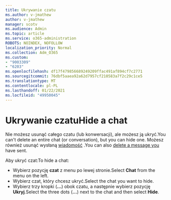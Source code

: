 ```yaml
---
title: Ukrywanie czatu
ms.author: v-jmathew
author: v-jmathew
manager: scotv
ms.audience: Admin
ms.topic: article
ms.service: o365-administration
ROBOTS: NOINDEX, NOFOLLOW
localization_priority: Normal
ms.collection: Adm_O365
ms.custom:
- "9003309"
- "6203"
ms.openlocfilehash: df17f479856689249209ffac491af894cf7c2771
ms.sourcegitcommit: 76dbf5aaea92a62d7957cf210583a7f2c29c1ce5
ms.translationtype: MT
ms.contentlocale: pl-PL
ms.lasthandoff: 01/22/2021
ms.locfileid: "49950045"
---
```

# <a name="hide-a-chat"></a><span data-ttu-id="4f8a0-102">Ukrywanie czatu</span><span class="sxs-lookup"><span data-stu-id="4f8a0-102">Hide a chat</span></span>

<span data-ttu-id="4f8a0-103">Nie możesz usunąć całego czatu (lub konwersacji), ale możesz ją ukryć.</span><span class="sxs-lookup"><span data-stu-id="4f8a0-103">You can't delete an entire chat (or conversation), but you can hide one.</span></span> <span data-ttu-id="4f8a0-104">Możesz również usunąć wysłaną [wiadomość](https://support.office.com/client/delete-a-message-you-have-sent-67bd76a5-04e7-46ea-9ef0-5800865cb8f3) .</span><span class="sxs-lookup"><span data-stu-id="4f8a0-104">You can also [delete a message you](https://support.office.com/client/delete-a-message-you-have-sent-67bd76a5-04e7-46ea-9ef0-5800865cb8f3) have sent.</span></span>

<span data-ttu-id="4f8a0-105">Aby ukryć czat:</span><span class="sxs-lookup"><span data-stu-id="4f8a0-105">To hide a chat:</span></span>

- <span data-ttu-id="4f8a0-106">Wybierz pozycję **czat** z menu po lewej stronie.</span><span class="sxs-lookup"><span data-stu-id="4f8a0-106">Select **Chat** from the menu on the left.</span></span>
- <span data-ttu-id="4f8a0-107">Wybierz czat, który chcesz ukryć.</span><span class="sxs-lookup"><span data-stu-id="4f8a0-107">Select the chat you want to hide.</span></span>
- <span data-ttu-id="4f8a0-108">Wybierz trzy kropki (**...**) obok czatu, a następnie wybierz pozycję **Ukryj**.</span><span class="sxs-lookup"><span data-stu-id="4f8a0-108">Select the three dots (**...**) next to the chat and then select **Hide**.</span></span>
